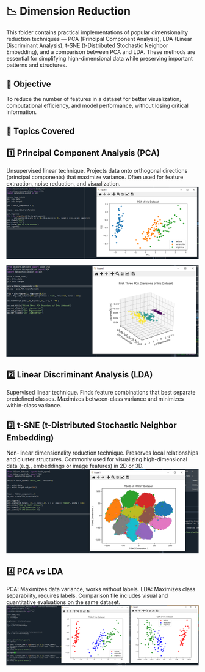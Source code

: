 # 📉 Dimension Reduction

This folder contains practical implementations of popular dimensionality reduction techniques — PCA (Principal Component Analysis), LDA (Linear Discriminant Analysis), t-SNE (t-Distributed Stochastic Neighbor Embedding), and a comparison between PCA and LDA.
These methods are essential for simplifying high-dimensional data while preserving important patterns and structures.

## 🚀 Objective

To reduce the number of features in a dataset for better visualization, computational efficiency, and model performance, without losing critical information.

## 🧩 Topics Covered
1️⃣ Principal Component Analysis (PCA)
-
Unsupervised linear technique.
Projects data onto orthogonal directions (principal components) that maximize variance.
Often used for feature extraction, noise reduction, and visualization.
![PCA](images/PCA.PNG)

![PCA](images/PCA_2.PNG)

2️⃣ Linear Discriminant Analysis (LDA)
-
Supervised linear technique.
Finds feature combinations that best separate predefined classes.
Maximizes between-class variance and minimizes within-class variance.


3️⃣ t-SNE (t-Distributed Stochastic Neighbor Embedding)
-
Non-linear dimensionality reduction technique.
Preserves local relationships and cluster structures.
Commonly used for visualizing high-dimensional data (e.g., embeddings or image features) in 2D or 3D.
![PCA](images/tsne.PNG)

4️⃣ PCA vs LDA
-
PCA: Maximizes data variance, works without labels.
LDA: Maximizes class separability, requires labels.
Comparison file includes visual and quantitative evaluations on the same dataset.
![PCA](images/PCA%20VS%20LDA.PNG)